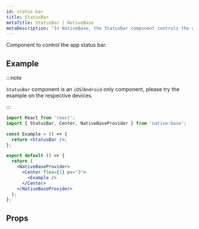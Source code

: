 ```yaml
---
id: status-bar
title: StatusBar
metaTitle: StatusBar | NativeBase
metaDescription: "In NativeBase, the StatusBar component controls the app's status bar. Read this document for more information and examples on the use of StatusBar."
---
```


Component to control the app status bar.

## Example

:::note

`StatusBar` component is an `iOS`/`Android` only component, please try the example on the respective devices.

:::

<!-- ```ComponentSnackPlayer path=basic,StatusBar,Basic.tsx

``` -->

```jsx isSnackPlayer name=StatusBar
import React from 'react';
import { StatusBar, Center, NativeBaseProvider } from 'native-base';

const Example = () => {
  return <StatusBar />;
};

export default () => {
  return (
    <NativeBaseProvider>
      <Center flex={1} px="3">
        <Example />
      </Center>
    </NativeBaseProvider>
  );
};
```

## Props

```ComponentPropTable path=basic,StatusBar,StatusBar.tsx showStylingProps=true

```
